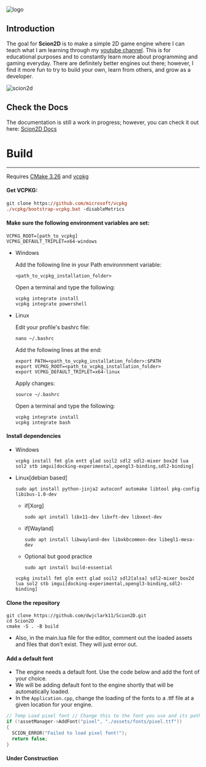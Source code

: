 
![logo](https://github.com/dwjclark11/Scion2D/assets/63356975/cc26ef0c-b190-4af9-9ac1-cac8cd9f2ed5)

## Introduction
The goal for **Scion2D** is to make a simple 2D game engine where I can teach what I am learning through my [youtube channel](https://www.youtube.com/playlist?list=PL3HUvSWOJR7XRDwVVQqqWO-zyyscb8L-v). 
This is for educational purposes and to constantly learn more about programming and gaming everyday. There are definitely better 
engines out there; however, I find it more fun to try to build your own, learn from others, and grow as a developer.

![scion2d](https://github.com/dwjclark11/Scion2D/assets/63356975/ba9c466d-780d-4217-bf9e-5ed0dc4981d9)

## Check the Docs
The documentation is still a work in progress; however, you can check it out here:
[Scion2D Docs](https://dwjclark11.github.io/Scion2D_Docs/)

# Build
----
Requires [CMake 3.26](https://cmake.org/) and [vcpkg](https://github.com/microsoft/vcpkg)
#### Get VCPKG:
```ps
git clone https://github.com/microsoft/vcpkg
./vcpkg/bootstrap-vcpkg.bat -disableMetrics
```
#### Make sure the following environment variables are set:
```
VCPKG_ROOT=[path_to_vcpkg]
VCPKG_DEFAULT_TRIPLET=x64-windows
```

- Windows

    Add the following line in your Path environnment variable:
    ```
    <path_to_vcpkg_installation_folder>
    ```

    Open a terminal and type the following:
    ```
    vcpkg integrate install
    vcpkg integrate powershell
    ```

- Linux

    Edit your profile's bashrc file:
    ```
    nano ~/.bashrc
    ```
    Add the following lines at the end:
    ```
    export PATH=<path_to_vcpkg_installation_folder>:$PATH
    export VCPKG_ROOT=<path_to_vcpkg_installation_folder>
    export VCPKG_DEFAULT_TRIPLET=x64-linux
    ```
    Apply changes:
    ```
    source ~/.bashrc
    ```

    Open a terminal and type the following:
    ```
    vcpkg integrate install
    vcpkg integrate bash
    ```
    
#### Install dependencies 
- Windows
    ```
    vcpkg install fmt glm entt glad soil2 sdl2 sdl2-mixer box2d lua sol2 stb imgui[docking-experimental,opengl3-binding,sdl2-binding]
    ```
- Linux[debian based]
    ```
    sudo apt install python-jinja2 autoconf automake libtool pkg-config libibus-1.0-dev
    ```
    * if[Xorg]
         ```
        sudo apt install libx11-dev libxft-dev libxext-dev
        ```
    * if[Wayland]
        ```
        sudo apt install libwayland-dev libxkbcommon-dev libegl1-mesa-dev
        ```
    * Optional but good practice
        ```
        sudo apt install build-essential
      
        ```
    ```
    vcpkg install fmt glm entt glad soil2 sdl2[alsa] sdl2-mixer box2d lua sol2 stb imgui[docking-experimental,opengl3-binding,sdl2-binding]
    ```

#### Clone the repository 
```
git clone https://github.com/dwjclark11/Scion2D.git
cd Scion2D
cmake -S . -B build
```
 
* Also, in the main.lua file for the editor, comment out the loaded assets and files that don't exist. They will just error out.

#### Add a default font
* The engine needs a default font. Use the code below and add the font of your choice.
* We will be adding default font to the engine shortly that will be automatically loaded.
* In the ```Application.cpp```, change the loading of the fonts to a .ttf file at a given location for your engine.

```cpp
// Temp Load pixel font // Change this to the font you use and its path
if (!assetManager->AddFont("pixel", "./assets/fonts/pixel.ttf"))
{
  SCION_ERROR("Failed to load pixel font!");
  return false;
}
``` 
#### Under Construction
